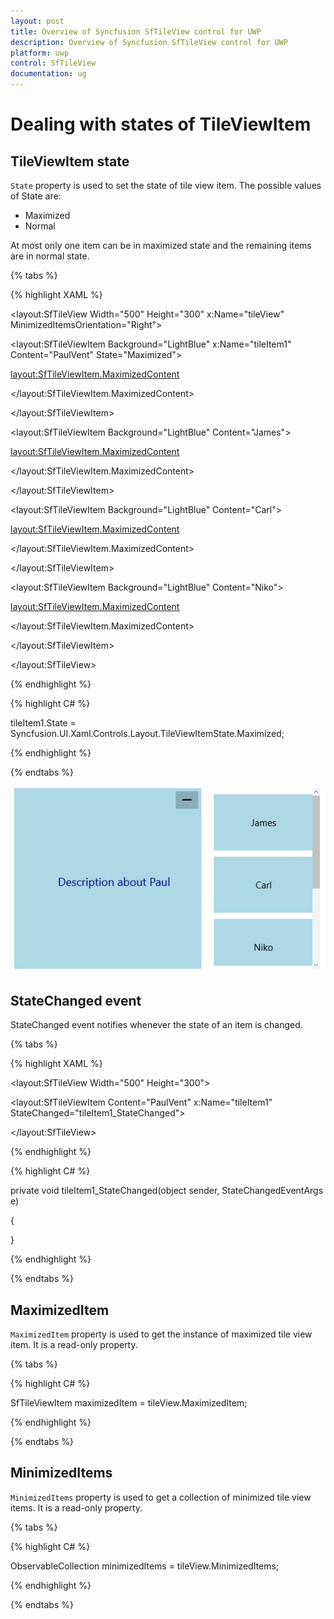 ```yaml
---
layout: post
title: Overview of Syncfusion SfTileView control for UWP
description: Overview of Syncfusion SfTileView control for UWP
platform: uwp
control: SfTileView
documentation: ug
---
```


# Dealing with states of TileViewItem

## TileViewItem state

`State` property is used to set the state of tile view item. The possible values of State are:

* Maximized 
* Normal

At most only one item can be in maximized state and the remaining items are in normal state.

{% tabs %}

{% highlight XAML %}

<layout:SfTileView Width="500" Height="300"
                   x:Name="tileView" MinimizedItemsOrientation="Right">

<layout:SfTileViewItem Background="LightBlue" x:Name="tileItem1"
                       Content="PaulVent" State="Maximized">

<layout:SfTileViewItem.MaximizedContent>

<Border Background="LightBlue">

<TextBlock Text="Description about Paul"/>

</Border>

</layout:SfTileViewItem.MaximizedContent>

</layout:SfTileViewItem>

<layout:SfTileViewItem Background="LightBlue" Content="James">

<layout:SfTileViewItem.MaximizedContent>

<Border Background="LightBlue">

<TextBlock Text="Description about James"/>

</Border>

</layout:SfTileViewItem.MaximizedContent>

</layout:SfTileViewItem>

<layout:SfTileViewItem Background="LightBlue" Content="Carl">

<layout:SfTileViewItem.MaximizedContent>

<Border Background="LightBlue">

<TextBlock Text="Description about Carl"/>

</Border>

</layout:SfTileViewItem.MaximizedContent>

</layout:SfTileViewItem>

<layout:SfTileViewItem Background="LightBlue" Content="Niko">

<layout:SfTileViewItem.MaximizedContent>

<Border Background="LightBlue">

<TextBlock Text="Description about Niko"/>

</Border>

</layout:SfTileViewItem.MaximizedContent>

</layout:SfTileViewItem>

</layout:SfTileView>

{% endhighlight %}

{% highlight C# %}

tileItem1.State = Syncfusion.UI.Xaml.Controls.Layout.TileViewItemState.Maximized;

{% endhighlight %}

{% endtabs %}

![](Dealing-with-item-state-images/Dealing-with-item-state-img1.jpeg)

## StateChanged event

StateChanged event notifies whenever the state of an item is changed. 

{% tabs %}

{% highlight XAML %}

<layout:SfTileView Width="500" Height="300">

<layout:SfTileViewItem Content="PaulVent" x:Name="tileItem1"
                       StateChanged="tileItem1_StateChanged">

</layout:SfTileView>

{% endhighlight %}

{% highlight C# %}

private void tileItem1_StateChanged(object sender, StateChangedEventArgs e)

{

}

{% endhighlight %}

{% endtabs %}

## MaximizedItem

`MaximizedItem` property is used to get the instance of maximized tile view item. It is a read-only property.

{% tabs %}

{% highlight C# %}

SfTileViewItem maximizedItem = tileView.MaximizedItem;

{% endhighlight %}

{% endtabs %}

## MinimizedItems

`MinimizedItems` property is used to get a collection of minimized tile view items. It is a read-only property.

{% tabs %}

{% highlight C# %}

ObservableCollection<object> minimizedItems = tileView.MinimizedItems;

{% endhighlight %}

{% endtabs %}

